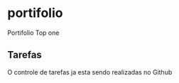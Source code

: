 # portifolio
Portifolio Top one

## Tarefas
O controle de tarefas ja esta sendo realizadas no Github